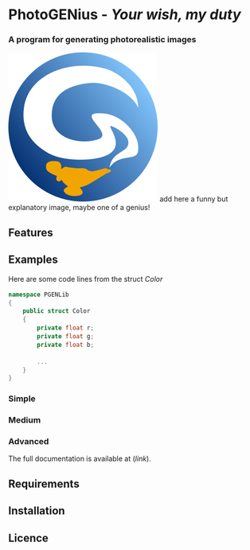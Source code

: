 # PhotoGENius - _Your wish, my duty_
### A program for generating photorealistic images

![](logoPGEN.png)  add here a funny but explanatory image, maybe one of a genius!

## Features

## Examples
Here are some code lines from the struct _Color_
```c#
namespace PGENLib
{
    public struct Color
    {
        private float r;
        private float g;
        private float b;
        
        ...
    }
}   
```
### Simple
### Medium
### Advanced

The full documentation is available at (_link_).

## Requirements

## Installation

## Licence
